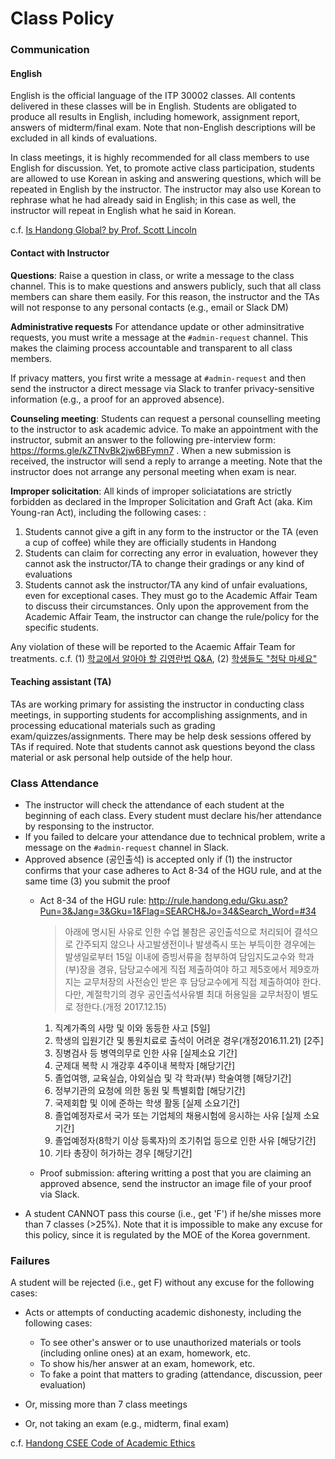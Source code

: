 Class Policy
=====
### Communication ###
#### English ####
English is the official language of the ITP 30002 classes. 
All contents delivered in these classes will be in English. 
Students are obligated to produce all results in English, including homework, assignment report, answers of midterm/final exam. 
Note that non-English descriptions will be excluded in all kinds of evaluations.

In class meetings, it is highly recommended for all class members to use English for discussion. 
Yet, to promote active class participation, students are allowed to use Korean in asking and answering questions, which will be repeated in English by the instructor.
The instructor may also use Korean to rephrase what he had already said in English; in this case as well, the instructor will repeat in English what he said in Korean.

c.f. [Is Handong Global?  by Prof. Scott Lincoln](http://www.hgupress.com/news/articleView.html?idxno=6078)

#### Contact with Instructor ####
**Questions**: Raise a question in class, or write a message to the class channel. 
This is to make questions and answers publicly, such that all class members can share them easily.
For this reason, the instructor and the TAs will not response to any personal contacts (e.g., email or Slack DM)

**Administrative requests**
For attendance update or other adminsitrative requests, you must write a message at the ``#admin-request`` channel. 
This makes the claiming process accountable and transparent to all class members.

If privacy matters, you first write a message at ``#admin-request`` and then send the instructor a direct message via Slack to tranfer privacy-sensitive information (e.g., a proof for an approved absence).

**Counseling meeting**: Students can request a personal counselling meeting to the
instructor to ask academic advice. 
To make an appointment with the instructor, submit an answer to the following pre-interview form: https://forms.gle/kZTNvBk2jw6BFymn7 .
When a new submission is received, the instructor will send a reply to arrange a meeting.
Note that the instructor does not arrange any personal meeting when exam is near.


**Improper solicitation**:
All kinds of improper soliciatations are strictly forbidden as declared in the Improper Solicitation 
and Graft Act (aka. Kim Young-ran Act), including the following cases:
:
1. Students cannot give a gift in any form to the instructor or the TA (even a cup of coffee)
   while they are officially students in Handong
1. Students can claim for correcting any error in evaluation, however they cannot ask the instructor/TA to change their gradings or any kind of evaluations
1. Students cannot ask the instructor/TA any kind of unfair evaluations, even for exceptional cases. They must go to the Academic Affair Team to discuss their circumstances. Only upon the approvement from the Academic Affair Team, the instructor can change the rule/policy for the specific students.

Any violation of these will be reported to the Acaemic Affair Team for treatments. c.f.
(1) [학교에서 알아야 할 김영란법 Q&A](http://tong.joins.com/archives/32930), (2) [학생들도 "청탁 마세요"](http://www.kunews.ac.kr/news/articleView.html?idxno=23393)

#### Teaching assistant (TA) ####
TAs are working primary for assisting the instructor in conducting class meetings, in supporting students for accomplishing assignments, and in
processing educational materials such as grading exam/quizzes/assignments. 
There may be help desk sessions offered by TAs if required.
Note that students cannot ask questions beyond the class material or ask personal help outside of the help hour.

### Class Attendance ###
* The instructor will check the attendance of each student at the beginning of each class.
  Every student must declare his/her attendance by responsing to the instructor.
* If you failed to delcare your attendance due to technical problem, write a message on the ``#admin-request`` channel in Slack.
* Approved absence (공인출석) is accepted only if (1) the instructor confirms that your case adheres to Act 8-34 of the HGU rule, and at the same time (3) you submit the proof
  * Act 8-34 of the HGU rule: http://rule.handong.edu/Gku.asp?Pun=3&Jang=3&Gku=1&Flag=SEARCH&Jo=34&Search_Word=#34
    >아래에 명시된 사유로 인한 수업 불참은 공인출석으로 처리되어 결석으로 간주되지 않으나 사고발생전이나 발생즉시 또는 부득이한 경우에는 발생일로부터 15일 이내에 증빙서류을 첨부하여 담임지도교수와 학과(부)장을 경유, 담당교수에게 직접 제출하여야 하고 제5호에서 제9호까지는 교무처장의 사전승인 받은 후 담당교수에게 직접 제출하여야 한다. 다만, 계절학기의 경우 공인출석사유별 최대 허용일을 교무처장이 별도로 정한다.(개정 2017.12.15)
      1. 직계가족의 사망 및 이와 동등한 사고 [5일]
      2. 학생의 입원기간 및 통원치료로 출석이 어려운 경우(개정2016.11.21) [2주]
      3. 징병검사 등 병역의무로 인한 사유 [실제소요 기간]
      4. 군제대 복학 시 개강후 4주이내 복학자 [해당기간]
      5. 졸업여행, 교육실습, 야외실습 및 각 학과(부) 학술여행 [해당기간]
      6. 정부기관의 요청에 의한 동원 및 특별회합 [해당기간]
      7. 국제회합 및 이에 준하는 학생 활동 [실제 소요기간]
      8. 졸업예정자로서 국가 또는 기업체의 채용시험에 응시하는 사유 [실제 소요기간]
      9. 졸업예정자(8학기 이상 등록자)의 조기취업 등으로 인한 사유 [해당기간]
      10. 기타 총장이 허가하는 경우 [해당기간]  

  * Proof submission: aftering writting a post that you are claiming an approved absence, send the instructor an image file of your proof via Slack.
* A student CANNOT pass this course (i.e., get 'F') if he/she misses more than 7 classes (>25%).
  Note that it is impossible to make any excuse for this policy, since it is regulated by the MOE of the Korea government.

### Failures ###
A student will be rejected (i.e., get F) without any excuse for the following cases:
  * Acts or attempts of conducting academic dishonesty, including the following cases:
    * To see other's answer or to use unauthorized materials or tools (including online ones) at an exam, homework, etc.
    * To show his/her answer at an exam, homework, etc.
    * To fake a point that matters to grading (attendance, discussion, peer evaluation)
    
  * Or, missing more than 7 class meetings 

  * Or, not taking an exam (e.g., midterm, final exam)

c.f. [Handong CSEE Code of Academic Ethics](http://csee.handong.edu/wp-content/uploads/2018/02/HGU-CSEE-Standard_English_v0.2.pdf)
